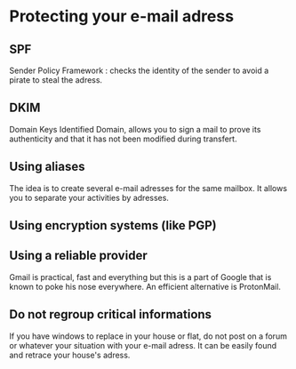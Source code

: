 # Protecting your e-mail adress 

## SPF 

Sender Policy Framework : checks the identity of the sender to avoid a pirate to steal the adress.

## DKIM 

Domain Keys Identified Domain, allows you to sign a mail to prove its authenticity and that it has not been modified during transfert.

## Using aliases

The idea is to create several e-mail adresses for the same mailbox. It allows you to separate your activities by adresses. 

## Using encryption systems (like PGP)

## Using a reliable provider 

Gmail is practical, fast and everything but this is a part of Google that is known to poke his nose everywhere. An efficient alternative is ProtonMail.

## Do not regroup critical informations 

If you have windows to replace in your house or flat, do not post on a forum or whatever your situation with your e-mail adress. It can be easily found and retrace your house's adress.

